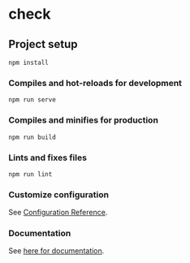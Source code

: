 # check

## Project setup
```
npm install
```

### Compiles and hot-reloads for development
```
npm run serve
```

### Compiles and minifies for production
```
npm run build
```

### Lints and fixes files
```
npm run lint
```

### Customize configuration
See [Configuration Reference](https://cli.vuejs.org/config/).

### Documentation 
See [here for documentation]([https://cli.vuejs.org/config/](https://docs.google.com/document/d/1MD9xHz07x5Ma_xZoa5JYRJy5SBeu5LCgZitZUQsmfGY/edit?usp=sharing)).
